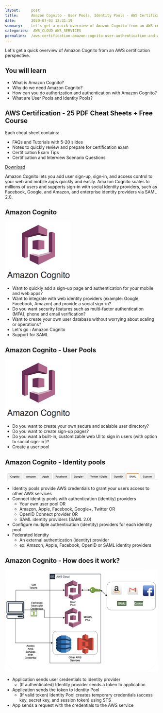 ```yaml
---
layout:     post
title:      Amazon Cognito - User Pools, Identity Pools - AWS Certification
date:       2020-07-03 12:31:19
summary:    Let's get a quick overview of Amazon Cognito from an AWS certification perspective. 
categories:  AWS_CLOUD AWS_SERVICES
permalink:  /aws-certification-amazon-cognito-user-authentication-and-authorization
---
```


Let's get a quick overview of Amazon Cognito from an AWS certification perspective. 

## You will learn
- What is Amazon Cognito?
- Why do we need Amazon Cognito?
- How can you do authorization and authentication with Amazon Cognito?
- What are User Pools and Identity Pools?

## AWS Certification - 25 PDF Cheat Sheets + Free Course

Each cheat sheet contains:
- FAQs and Tutorials with 5-20 slides
- Notes to quickly review and prepare for certification exam
- Certification Exam Tips
- Certification and Interview Scenario Questions

<div>
 <a href="https://links.in28minutes.com/cloud-in28minutes-teachable-free-link" target="_blank" class="button instagram">Download</a>
</div>


Amazon Cognito lets you add user sign-up, sign-in, and access control to your web and mobile apps quickly and easily. Amazon Cognito scales to millions of users and supports sign-in with social identity providers, such as Facebook, Google, and Amazon, and enterprise identity providers via SAML 2.0.

## Amazon Cognito

![](/images/aws/00-icons/cognito.png) 
- Want to quickly add a sign-up page and authentication for your mobile and web apps?
- Want to integrate with web identity providers (example: Google, Facebook, Amazon) and provide a social sign-in?
- Do you want security features such as multi-factor authentication (MFA), phone and email verification?
- Want to create your own user database without worrying about scaling or operations?
- Let's go : Amazon Cognito
- Support for SAML

## Amazon Cognito - User Pools

![](/images/aws/00-icons/cognito.png) 
- Do you want to create your own secure and scalable user directory?
- Do you want to create sign-up pages?
- Do you want a built-in, customizable web UI to sign in users (with option to social sign-in )?
- Create a user pool

## Amazon Cognito - Identity pools
![](/images/aws/cognito-identity-pools.png)
- Identity pools provide AWS credentials to grant your users access to other AWS services
- Connect identity pools with authentication (identity) providers 
	- Your own user pool OR
	- Amazon, Apple, Facebook, Google+, Twitter OR
	- OpenID Connect provider OR
	- SAML identity providers (SAML 2.0)
- Configure multiple authentication (identity) providers for each identity pool
- Federated Identity 
	- An external authentication (identity) provider
	- ex: Amazon, Apple, Facebook, OpenID or SAML identity providers
	

## Amazon Cognito - How does it work?

![](/images/aws/03-serverless/05-cognito.png)
- Application sends user credentials to identity provider
	- (If authenticated) Identity provider sends a token to application
- Application sends the token to Identity Pool
	- (If valid token) Identity Pool creates temporary credentials (access key, secret key, and session token) using STS
- App sends a request with the credentials to the AWS service

